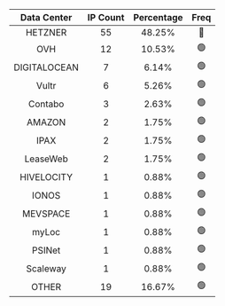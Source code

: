 | Data Center | IP Count | Percentage | Freq |
|:------------:|:--------:|:-----------:|:-----:|
| HETZNER | 55 | 48.25% | 🔴 |
| OVH | 12 | 10.53% | 🟢 |
| DIGITALOCEAN | 7 | 6.14% | 🟢 |
| Vultr | 6 | 5.26% | 🟢 |
| Contabo | 3 | 2.63% | 🟢 |
| AMAZON | 2 | 1.75% | 🟢 |
| IPAX | 2 | 1.75% | 🟢 |
| LeaseWeb | 2 | 1.75% | 🟢 |
| HIVELOCITY | 1 | 0.88% | 🟢 |
| IONOS | 1 | 0.88% | 🟢 |
| MEVSPACE | 1 | 0.88% | 🟢 |
| myLoc | 1 | 0.88% | 🟢 |
| PSINet | 1 | 0.88% | 🟢 |
| Scaleway | 1 | 0.88% | 🟢 |
| OTHER | 19 | 16.67% | 🟢 |